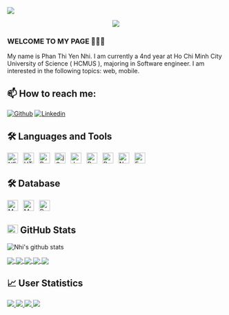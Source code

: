 
<img src="https://user-images.githubusercontent.com/73097560/115834477-dbab4500-a447-11eb-908a-139a6edaec5c.gif">

<p align="center" color="#36BCF7FF"><img src="https://readme-typing-svg.herokuapp.com?lines=I'm+a+Web+Developer;"></p>

### WELCOME TO MY PAGE 👋👋👋
My name is Phan Thi Yen Nhi. I am currently a 4nd year at Ho Chi Minh City University of Science ( HCMUS ), majoring in Software engineer. I am interested in the following topics: web, mobile.<br>
## 📫 How to reach me: 
[![Github](https://img.shields.io/badge/GitHub-100000?style=for-the-badge&logo=github&logoColor=white)](https://github.com/nhipty27/)
[![Linkedin](https://img.shields.io/badge/LinkedIn-0077B5?style=for-the-badge&logo=linkedin&logoColor=white)](https://www.linkedin.com/in/phan-th%E1%BB%8B-y%E1%BA%BFn-nhi-835694246/)



## 🛠 Languages and Tools

<span><img src="https://img.shields.io/badge/.NET-282C34?logo=.net&logoColor=512BD4" title=".NET" height="25"/></span> &nbsp;
<span><img src="https://img.shields.io/badge/HTML5-282C34?logo=html5&logoColor=E34F26" title="HTML5" height="25"/></span> &nbsp;
<span><img src="https://img.shields.io/badge/Bootstrap-282C34?logo=bootstrap&logoColor=7952B3" title="Bootstrap" height="25"/></span> &nbsp;
<span><img src="https://img.shields.io/badge/jQuery-282C34?logo=jquery&logoColor=0769AD" title="jQuery" height="25"/></span> &nbsp;
<span><img src="https://img.shields.io/badge/JavaScript-282C34?logo=javascript&logoColor=F7DF1E" title="JavaScript" height="25"/></span> &nbsp;
<span><img src="https://img.shields.io/badge/ReactJS-282C34?logo=react&logoColor=61DAFB" title="ReactJS" height="25"/></span> &nbsp;
<span><img src="https://img.shields.io/badge/Redux-282C34?logo=redux&logoColor=764ABC" title="Redux" height="25"/></span> &nbsp;
<span><img src="https://img.shields.io/badge/Node.js-282C34?logo=node.js&logoColor=00F200" title="Node.js" height="25"/></span> &nbsp;
<span><img src="https://img.shields.io/badge/Express-282C34?logo=express&logoColor=FFFFFF" title="Express.js" height="25"/></span> &nbsp;

## 🛠 Database
<span><img src="https://img.shields.io/badge/MongoDB-282C34?logo=mongodb&logoColor=47A248" title="MongoDB" height="25"/></span> &nbsp;
<span><img src="https://img.shields.io/badge/MSSQL-282C34?logo=microsoft-sql-server&logoColor=CC2927" title="MSSQL" height="25"/></span> &nbsp;
<span><img src="https://img.shields.io/badge/Redis-282C34?logo=redis&logoColor=DC382D" title="Redis" height="25"/></span> &nbsp;

## <img src="https://media.giphy.com/media/cj87CxfRtrUifF3Ryk/giphy.gif" width="25px" height="20px"> GitHub Stats
![Nhi's github stats](https://github-readme-stats-git-masterrstaa-rickstaa.vercel.app/api?username=nhipty27&show_icons=true&theme=tokyonight&hide=contribs,prs,issues)

<a href="https://github.com/nhipty27/darklight/">
  <!-- Change the `github-readme-stats.anuraghazra1.vercel.app` to `github-readme-stats.vercel.app`  -->
  <img align="center" src="https://github-readme-stats.anuraghazra1.vercel.app/api/pin/?username=nhipty27&repo=darklight&theme=radical" />
</a>

<a href="https://github.com/nhipty27/darklight-server/">
  <!-- Change the `github-readme-stats.anuraghazra1.vercel.app` to `github-readme-stats.vercel.app`  -->
  <img align="center" src="https://github-readme-stats.anuraghazra1.vercel.app/api/pin/?username=nhipty27&repo=darklight-server&theme=gruvbox" />
</a>    
<a href="https://github.com/nhipty27/admin_dashboard/">
  <!-- Change the `github-readme-stats.anuraghazra1.vercel.app` to `github-readme-stats.vercel.app`  -->
  <img align="center" src="https://github-readme-stats.anuraghazra1.vercel.app/api/pin/?username=nhipty27&repo=admin_dashboard&theme=dark" />
</a>

<a href="https://github.com/nhipty27/gymfit/">
  <!-- Change the `github-readme-stats.anuraghazra1.vercel.app` to `github-readme-stats.vercel.app`  -->
  <img align="center" src="https://github-readme-stats.anuraghazra1.vercel.app/api/pin/?username=nhipty27&repo=gymfit&theme=onedark" />
</a>    
<a href="https://github.com/nhipty27/File-management-OS-HCMUS-/">
  <!-- Change the `github-readme-stats.anuraghazra1.vercel.app` to `github-readme-stats.vercel.app`  -->
  <img align="center" src="https://github-readme-stats.anuraghazra1.vercel.app/api/pin/?username=nhipty27&repo=File-management-OS-HCMUS-&theme=cobalt" />
</a>

## 📈 User Statistics
<a href="https://github-profile-summary-cards.vercel.app/api/cards/repos-per-language?username=nhipty27">
  <img src="https://github-profile-summary-cards.vercel.app/api/cards/repos-per-language?username=nhipty27&theme=dracula"/>
</a>
<a href="https://github-profile-summary-cards.vercel.app/api/cards/most-commit-language?username=nhipty27&">
  <img src="https://github-profile-summary-cards.vercel.app/api/cards/most-commit-language?username=nhipty27&theme=dracula"/>
</a>
<a href="https://github-profile-summary-cards.vercel.app/api/cards/stats?username=nhipty27">
  <img src="https://github-profile-summary-cards.vercel.app/api/cards/stats?username=nhipty27&theme=dracula"/>
</a>
<a href="https://github-profile-summary-cards.vercel.app/api/cards/productive-time?username=nhipty27">
  <img src="https://github-profile-summary-cards.vercel.app/api/cards/productive-time?username=nhipty27&theme=dracula"/>
</a>
